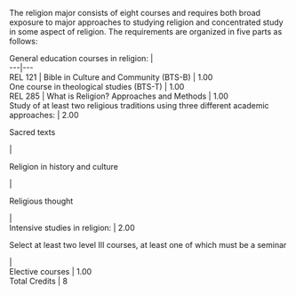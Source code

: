 

The religion major consists of eight courses and requires both broad exposure to major approaches to studying religion and concentrated study in some aspect of religion. The requirements are organized in five parts as follows:

General education courses in religion:  |  
---|---  
REL 121  |  Bible in Culture and Community (BTS-B)  |  1.00  
One course in theological studies (BTS-T)  |  1.00  
REL 285  |  What is Religion? Approaches and Methods  |  1.00  
Study of at least two religious traditions using three different academic approaches:  |  2.00  
  
Sacred texts

|  
  
Religion in history and culture

|  
  
Religious thought

|  
Intensive studies in religion:  |  2.00  
  
Select at least two level III courses, at least one of which must be a seminar

|  
Elective courses  |  1.00  
Total Credits  |  8

